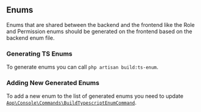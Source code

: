 ## Enums

Enums that are shared between the backend and the frontend like the Role and
Permission enums should be generated on the frontend based on the backend enum
file.

### Generating TS Enums
To generate enums you can call `php artisan build:ts-enum`.

### Adding New Generated Enums
To add a new enum to the list of generated enums you need to update
[`App\Console\Commands\BuildTypescriptEnumCommand`](../app/Console/Commands/BuildTypescriptEnumCommand.php).
